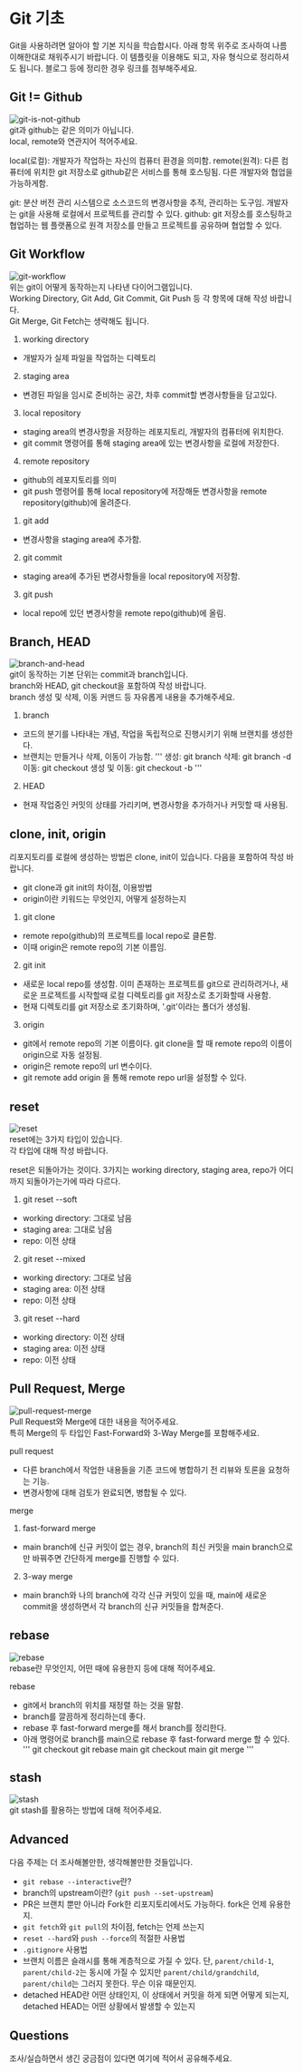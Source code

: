 # Git 기초

Git을 사용하려면 알아야 할 기본 지식을 학습합시다. 아래 항목 위주로 조사하여 나름 이해한대로 채워주시기 바랍니다. 이 템플릿을 이용해도 되고, 자유 형식으로 정리하셔도 됩니다. 블로그 등에 정리한 경우 링크를 첨부해주세요.

## Git != Github

![git-is-not-github](https://user-images.githubusercontent.com/51331195/160232512-3d6686ca-4ae3-4f11-a8d7-c893c0a7526a.png)  
git과 github는 같은 의미가 아닙니다.  
local, remote와 연관지어 적어주세요.

local(로컬): 개발자가 작업하는 자신의 컴퓨터 환경을 의미함.
remote(원격): 다른 컴퓨터에 위치한 git 저장소로 github같은 서비스를 통해 호스팅됨. 다른 개발자와 협업을 가능하게함.

git: 분산 버전 관리 시스템으로 소스코드의 변경사항을 추적, 관리하는 도구임. 개발자는 git을 사용해 로컬에서 프로젝트를 관리할 수 있다.
github: git 저장소를 호스팅하고 협업하는 웹 플랫폼으로 원격 저장소를 만들고 프로젝트를 공유하며 협업할 수 있다.

## Git Workflow

![git-workflow](https://cdn-media-1.freecodecamp.org/images/1*iL2J8k4ygQlg3xriKGimbQ.png)  
위는 git이 어떻게 동작하는지 나타낸 다이어그램입니다.  
Working Directory, Git Add, Git Commit, Git Push 등 각 항목에 대해 작성 바랍니다.  
Git Merge, Git Fetch는 생략해도 됩니다.

1. working directory

- 개발자가 실제 파일을 작업하는 디렉토리

2. staging area

- 변경된 파일을 임시로 준비하는 공간, 차후 commit할 변경사항들을 담고있다.

3. local repository

- staging area의 변경사항을 저장하는 레포지토리, 개발자의 컴퓨터에 위치한다.
- git commit 명령어를 통해 staging area에 있는 변경사항을 로컬에 저장한다.

4. remote repository

- github의 레포지토리를 의미
- git push 명령어를 통해 local repository에 저장해둔 변경사항을 remote repository(github)에 올려준다.

1. git add

- 변경사항을 staging area에 추가함.

2. git commit

- staging area에 추가된 변경사항들을 local repository에 저장함.

3. git push

- local repo에 있던 변경사항을 remote repo(github)에 올림.

## Branch, HEAD

![branch-and-head](https://ihatetomatoes.net/wp-content/uploads/2020/04/07-head-pointer.png)  
git이 동작하는 기본 단위는 commit과 branch입니다.  
branch와 HEAD, git checkout을 포함하여 작성 바랍니다.  
branch 생성 및 삭제, 이동 커맨드 등 자유롭게 내용을 추가해주세요.

1. branch

- 코드의 분기를 나타내는 개념, 작업을 독립적으로 진행시키기 위해 브랜치를 생성한다.
- 브랜치는 만들거나 삭제, 이동이 가능함.
  '''
  생성: git branch <branch name>
  삭제: git branch -d <branch name>
  이동: git checkout <branch name>
  생성 및 이동: git checkout -b <branch name>
  '''

2. HEAD

- 현재 작업중인 커밋의 상태를 가리키며, 변경사항을 추가하거나 커밋할 때 사용됨.

## clone, init, origin

리포지토리를 로컬에 생성하는 방법은 clone, init이 있습니다. 다음을 포함하여 작성 바랍니다.

- git clone과 git init의 차이점, 이용방법
- origin이란 키워드는 무엇인지, 어떻게 설정하는지

1. git clone

- remote repo(github)의 프로젝트를 local repo로 클론함.
- 이때 origin은 remote repo의 기본 이름임.

2. git init

- 새로운 local repo를 생성함. 이미 존재하는 프로젝트를 git으로 관리하려거나, 새로운 프로젝트를 시작할때 로컬 디렉토리를 git 저장소로 초기화할때 사용함.
- 현재 디렉토리를 git 저장소로 초기화하며, '.git'이라는 폴더가 생성됨.

3. origin

- git에서 remote repo의 기본 이름이다. git clone을 할 때 remote repo의 이름이 origin으로 자동 설정됨.
- origin은 remote repo의 url 변수이다.
- git remote add origin <repoitory url> 을 통해 remote repo url을 설정할 수 있다.

## reset

![reset](https://user-images.githubusercontent.com/51331195/160235594-8836570b-e8bf-484a-bb92-b2bd6d873066.png)  
reset에는 3가지 타입이 있습니다.  
각 타입에 대해 작성 바랍니다.

reset은 되돌아가는 것이다.
3가지는 working directory, staging area, repo가 어디까지 되돌아가는가에 따라 다르다.

1. git reset --soft

- working directory: 그대로 남음
- staging area: 그대로 남음
- repo: 이전 상태

2. git reset --mixed

- working directory: 그대로 남음
- staging area: 이전 상태
- repo: 이전 상태

3. git reset --hard

- working directory: 이전 상태
- staging area: 이전 상태
- repo: 이전 상태

## Pull Request, Merge

![pull-request-merge](https://atlassianblog.wpengine.com/wp-content/uploads/bitbucket411-blog-1200x-branches2.png)  
Pull Request와 Merge에 대한 내용을 적어주세요.  
특히 Merge의 두 타입인 Fast-Forward와 3-Way Merge를 포함해주세요.

pull request

- 다른 branch에서 작업한 내용들을 기존 코드에 병합하기 전 리뷰와 토론을 요청하는 기능.
- 변경사항에 대해 검토가 완료되면, 병합될 수 있다.

merge

1. fast-forward merge

- main branch에 신규 커밋이 없는 경우, branch의 최신 커밋을 main branch으로만 바꿔주면 간단하게 merge를 진행할 수 있다.

2. 3-way merge

- main branch와 나의 branch에 각각 신규 커밋이 있을 때, main에 새로운 commit을 생성하면서 각 branch의 신규 커밋들을 합쳐준다.

## rebase

![rebase](https://user-images.githubusercontent.com/51331195/160234052-7fe70f85-5906-4474-b809-782adae92b3c.png)  
rebase란 무엇인지, 어떤 때에 유용한지 등에 대해 적어주세요.

rebase

- git에서 branch의 위치를 재정렬 하는 것을 말함.
- branch를 깔끔하게 정리하는데 좋다.
- rebase 후 fast-forward merge를 해서 branch를 정리한다.
- 아래 명령어로 branch를 main으로 rebase 후 fast-forward merge 할 수 있다.
  '''
  git checkout <branch name>
  git rebase main
  git checkout main
  git merge <branch name>
  '''

## stash

![stash](https://d8it4huxumps7.cloudfront.net/bites/wp-content/banners/2023/4/642a663eaff96_git_stash.png)  
git stash를 활용하는 방법에 대해 적어주세요.

## Advanced

다음 주제는 더 조사해볼만한, 생각해볼만한 것들입니다.

- `git rebase --interactive`란?
- branch의 upstream이란? (`git push --set-upstream`)
- PR은 브랜치 뿐만 아니라 Fork한 리포지토리에서도 가능하다. fork은 언제 유용한지.
- `git fetch`와 `git pull`의 차이점, fetch는 언제 쓰는지
- `reset --hard`와 `push --force`의 적절한 사용법
- `.gitignore` 사용법
- 브랜치 이름은 슬래시를 통해 계층적으로 가질 수 있다. 단, `parent/child-1`, `parent/child-2`는 동시에 가질 수 있지만 `parent/child/grandchild`, `parent/child`는 그러지 못한다. 무슨 이유 때문인지.
- detached HEAD란 어떤 상태인지, 이 상태에서 커밋을 하게 되면 어떻게 되는지, detached HEAD는 어떤 상황에서 발생할 수 있는지

## Questions

조사/실습하면서 생긴 궁금점이 있다면 여기에 적어서 공유해주세요.
